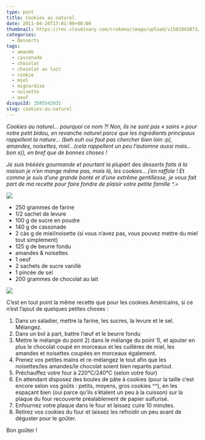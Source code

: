 ```yaml
---
type: post
title: Cookies au naturel
date: 2011-04-26T17:01:00+00:00
thumbnail: https://res.cloudinary.com/crokmou/image/upload/v1501943873/Cookies-au-naturel.jpg
categories: 
  - Desserts
tags: 
  - amande
  - cassonade
  - chocolat
  - chocolat au lait
  - cookie
  - miel
  - mignardise
  - noisette
  - oeuf
disqusId: 3595542931
slug: cookies-au-naturel
---
```


_Cookies au naturel… pourquoi ce nom ?! Non, ils ne sont pas « sains » pour notre petit bidou, en revanche naturel parce que les ingrédients principaux rappellent la nature… (beh euh oui faut pas chercher bien loin :p), amandes, noisettes, miel…(cela rappellent un peu l’automne aussi mais…bon x)), en bref que de bonnes choses !_

_Je suis trèèèès gourmande et pourtant la plupart des desserts faits à la maison je n’en mange même pas, mais là, les cookies… j’en raffole ! Et comme je suis d’une grande bonté et d’une extrême gentillesse, je vous fait part de ma recette pour faire fondre de plaisir votre petite famille ^.=_

[![](http://4.bp.blogspot.com/-m-7nFJjP1Wk/TbbqlzoybfI/AAAAAAAAAFQ/1nXxF-eSr2c/s320/cookies.jpg)](http://4.bp.blogspot.com/-m-7nFJjP1Wk/TbbqlzoybfI/AAAAAAAAAFQ/1nXxF-eSr2c/s1600/cookies.jpg)

*   250 grammes de farine
*   1/2 sachet de levure
*   100 g de sucre en poudre
*   140 g de cassonade
*   2 càs g de miel/noisette (si vous n’avez pas, vous pouvez mettre du miel tout simplement) 
*   125 g de beurre fondu
*   amandes & noisettes 
*   1 oeuf
*   2 sachets de sucre vanillé
*   1 pincée de sel
*   200 grammes de chocolat au lait

[![](http://4.bp.blogspot.com/-jD2raKy-t_w/Tabb3lV3eGI/AAAAAAAAAEk/G2RYajmhinM/s320/preparation.jpg)](http://4.bp.blogspot.com/-jD2raKy-t_w/Tabb3lV3eGI/AAAAAAAAAEk/G2RYajmhinM/s1600/preparation.jpg)

C’est en tout point la même recette que pour les cookies Américains, si ce n’est l’ajout de quelques petites choses :

1.  Dans un saladier, mettre la farine, les sucres, la levure et le sel. Mélangez.
2.  Dans un bol à part, battre l’œuf et le beurre fondu
3.  Mettre le mélange du point 2) dans le mélange du point 1), et ajouter en plus le chocolat coupé en morceaux et les cuillères de miel, les amandes et noisettes coupées en morceaux également.
4.  Prenez vos petites mains et re-mélangez le tout afin que les noisettes/les amandes/le chocolat soient bien repartis partout.
5.  Préchauffez votre four à 220°C/240°C (selon votre four)
6.  En attendant disposez des boules de pâte à cookies (pour la taille c’est encore selon vos goûts : petits, moyens, gros cookies ^^), en les espaçant bien (oui parce qu’ils s’étalent un peu à la cuisson) sur la plaque du four recouverte préalablement de papier sulfurisé.
7.  Enfournez votre plaque dans le four et laissez cuire 10 minutes.
8.  Retirez vos cookies du four et laissez les refroidir un peu avant de déguster pour le goûter.

Bon goûter !